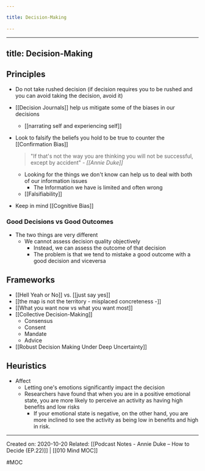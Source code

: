 ```yaml
---
title: Decision-Making 
---
```

---
title: Decision-Making
---
## Principles
- Do not take rushed decision (if decision requires you to be rushed and you can avoid taking the decision, avoid it) 
- [[Decision Journals]] help us mitigate some of the biases in our decisions
	- [[narrating self and experiencing self]]
- Look to falsify the beliefs you hold to be true to counter the [[Confirmation Bias]]
	> "If that's not the way you are thinking you will not be successful, except by accident" - *[[Annie Duke]]*

	- Looking for the things we don't know can help us to deal with both of our information issues
		- The Information we have is limited and often wrong
	- [[Falsifiability]]
- Keep in mind [[Cognitive Bias]]


### Good Decisions vs Good Outcomes
- The two things are very different
	- We cannot assess decision quality objectively
		- Instead, we can assess the outcome of that decision
		- The problem is that we tend to mistake a good outcome with a good decision and viceversa

## Frameworks
- [[Hell Yeah or No]] vs. [[just say yes]]
- [[the map is not the territory - misplaced concreteness -]]
- [[What you want now vs what you want most]] 
- [[Collective Decision-Making]]
	- Consensus
	- Consent
	- Mandate
	- Advice
- [[Robust Decision Making Under Deep Uncertainty]]

## Heuristics
- Affect
	- Letting one's emotions significantly impact the decision
	- Researchers have found that when you are in a positive emotional state, you are more likely to perceive an activity as having high benefits and low risks
		- If your emotional state is negative, on the other hand, you are more inclined to see the activity as being low in benefits and high in risk.

-------------------
Created on: 2020-10-20
Related: [[Podcast Notes - Annie Duke – How to Decide (EP.22)]] | [[010 Mind MOC]]

#MOC 
